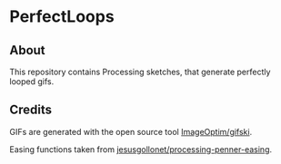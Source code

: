 # PerfectLoops

## About

This repository contains Processing sketches, that generate perfectly looped gifs.

## Credits

GIFs are generated with the open source tool [ImageOptim/gifski](https://github.com/ImageOptim/gifski).

Easing functions taken from [jesusgollonet/processing-penner-easing](jesusgollonet/processing-penner-easing).

